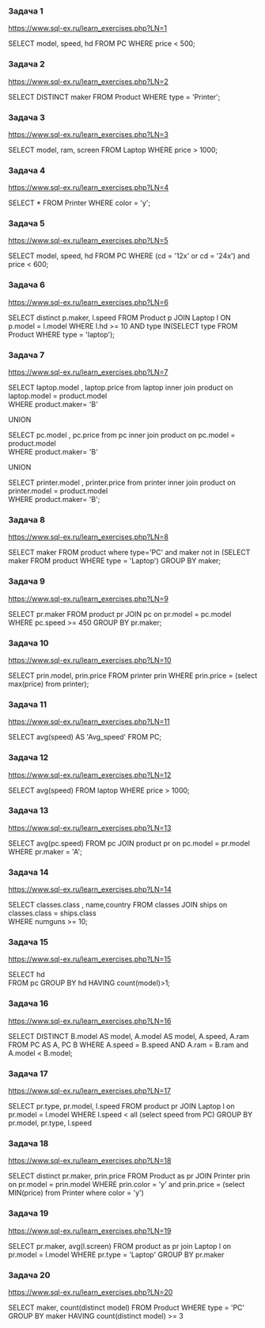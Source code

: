 ### Задача 1
https://www.sql-ex.ru/learn_exercises.php?LN=1

SELECT model, speed, hd
FROM PC
WHERE price < 500;

### Задача 2
https://www.sql-ex.ru/learn_exercises.php?LN=2

SELECT DISTINCT maker
FROM Product 
WHERE type = 'Printer';

### Задача 3
https://www.sql-ex.ru/learn_exercises.php?LN=3

SELECT model, ram, screen
FROM Laptop
WHERE price > 1000;

### Задача 4
https://www.sql-ex.ru/learn_exercises.php?LN=4

SELECT *
FROM Printer
WHERE color = 'y';

### Задача 5
https://www.sql-ex.ru/learn_exercises.php?LN=5

SELECT model, speed, hd
FROM PC
WHERE (cd = '12x' or cd = '24x') and price < 600;

### Задача 6
https://www.sql-ex.ru/learn_exercises.php?LN=6

SELECT distinct p.maker, l.speed
FROM Product p
JOIN Laptop l ON p.model = l.model
WHERE l.hd >= 10 AND type IN(SELECT type 
                             FROM Product 
                             WHERE type = 'laptop');


### Задача 7
https://www.sql-ex.ru/learn_exercises.php?LN=7

SELECT laptop.model , laptop.price  from laptop inner join product on laptop.model = product.model  
WHERE product.maker= 'B' 

UNION 

SELECT pc.model , pc.price from pc inner join product on pc.model = product.model  
WHERE product.maker= 'B' 

UNION 

SELECT printer.model , printer.price from printer inner join product on printer.model = product.model  
WHERE product.maker= 'B';

### Задача 8
https://www.sql-ex.ru/learn_exercises.php?LN=8

SELECT maker 
FROM product where type='PC' and maker not in (SELECT maker FROM product WHERE type = 'Laptop') 
GROUP BY maker;

### Задача 9
https://www.sql-ex.ru/learn_exercises.php?LN=9

SELECT pr.maker
FROM product pr
JOIN pc on pr.model = pc.model
WHERE pc.speed >= 450
GROUP BY pr.maker;

### Задача 10
https://www.sql-ex.ru/learn_exercises.php?LN=10

SELECT prin.model, prin.price
FROM printer prin
WHERE prin.price = (select max(price) from printer);

### Задача 11
https://www.sql-ex.ru/learn_exercises.php?LN=11

SELECT avg(speed) AS 'Avg_speed'
FROM PC;

### Задача 12
https://www.sql-ex.ru/learn_exercises.php?LN=12

SELECT avg(speed)
FROM laptop
WHERE price > 1000;

### Задача 13
https://www.sql-ex.ru/learn_exercises.php?LN=13

SELECT avg(pc.speed)
FROM pc 
JOIN product pr on pc.model = pr.model
WHERE pr.maker = 'A';

### Задача 14
https://www.sql-ex.ru/learn_exercises.php?LN=14

SELECT classes.class , name,country 
FROM classes 
JOIN ships on classes.class = ships.class  
WHERE numguns >= 10;

### Задача 15
https://www.sql-ex.ru/learn_exercises.php?LN=15

SELECT hd  
FROM pc 
GROUP BY hd 
HAVING count(model)>1;

### Задача 16
https://www.sql-ex.ru/learn_exercises.php?LN=16

SELECT DISTINCT B.model AS model, A.model AS model, A.speed, A.ram 
FROM PC AS A, PC B 
WHERE A.speed = B.speed AND A.ram = B.ram and A.model < B.model;

### Задача 17
https://www.sql-ex.ru/learn_exercises.php?LN=17

SELECT pr.type, pr.model, l.speed
FROM product pr
JOIN Laptop l on pr.model = l.model
WHERE l.speed < all (select speed from PC)
GROUP BY pr.model, pr.type, l.speed


### Задача 18
https://www.sql-ex.ru/learn_exercises.php?LN=18

SELECT distinct pr.maker, prin.price
FROM Product as pr
JOIN Printer prin on pr.model = prin.model
WHERE prin.color = 'y' and prin.price = (select MIN(price) from Printer where color = 'y')

### Задача 19
https://www.sql-ex.ru/learn_exercises.php?LN=19

SELECT pr.maker, avg(l.screen)
FROM product as pr
join Laptop l on pr.model = l.model
WHERE pr.type = 'Laptop' 
GROUP BY pr.maker


### Задача 20
https://www.sql-ex.ru/learn_exercises.php?LN=20

SELECT maker, count(distinct model)
FROM Product 
WHERE type = 'PC'
GROUP BY maker
HAVING count(distinct model) >= 3






